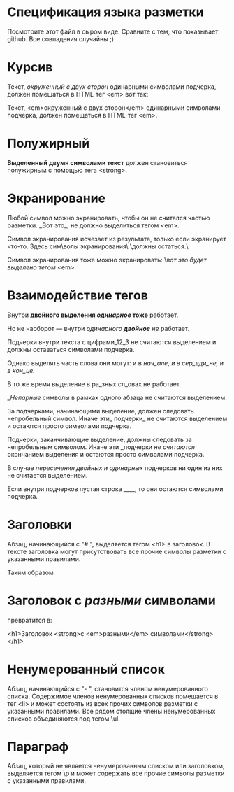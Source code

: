 # Спецификация языка разметки

Посмотрите этот файл в сыром виде. Сравните с тем, что показывает github.
Все совпадения случайны ;)



# Курсив

Текст, _окруженный с двух сторон_ одинарными символами подчерка,
должен помещаться в HTML-тег \<em> вот так:

Текст, \<em>окруженный с двух сторон\</em> одинарными символами подчерка,
должен помещаться в HTML-тег \<em>.



# Полужирный

__Выделенный двумя символами текст__ должен становиться полужирным с помощью тега \<strong>.



# Экранирование

Любой символ можно экранировать, чтобы он не считался частью разметки.
\_Вот это\_, не должно выделиться тегом \<em>.

Символ экранирования исчезает из результата, только если экранирует что-то.
Здесь сим\волы экранирования\ \должны остаться.\

Символ экранирования тоже можно экранировать: \\_вот это будет выделено тегом_ \<em>



# Взаимодействие тегов

Внутри __двойного выделения _одинарное_ тоже__ работает.

Но не наоборот — внутри _одинарного __двойное__ не_ работает.

Подчерки внутри текста c цифрами_12_3 не считаются выделением и должны оставаться символами подчерка.

Однако выделять часть слова они могут: и в _нач_але, и в сер_еди_не, и в кон_це._

В то же время выделение в ра_зных сл_овах не работает.

__Непарные_ символы в рамках одного абзаца не считаются выделением.

За подчерками, начинающими выделение, должен следовать непробельный символ. Иначе эти_ подчерки_ не считаются выделением 
и остаются просто символами подчерка.

Подчерки, заканчивающие выделение, должны следовать за непробельным символом. Иначе эти _подчерки _не считаются_ окончанием выделения 
и остаются просто символами подчерка.

В случае __пересечения _двойных__ и одинарных_ подчерков ни один из них не считается выделением.

Если внутри подчерков пустая строка ____, то они остаются символами подчерка.



# Заголовки

Абзац, начинающийся с "# ", выделяется тегом \<h1> в заголовок.
В тексте заголовка могут присутствовать все прочие символы разметки с указанными правилами.

Таким образом

# Заголовок __с _разными_ символами__

превратится в:

\<h1>Заголовок \<strong>с \<em>разными\</em> символами\</strong>\</h1>

# Ненумерованный список

Абзац, начинающийся с "- ", становится членом ненумерованного списка.
Содержимое членов ненумерованных списков помещается в тег \<li> и может 
состоять из всех прочих символов разметки с указанными правилами.
Все рядом стоящие члены ненумерованных списков объединяются под тегом \ul.

# Параграф

Абзац, который не является ненумерованным списком или заголовком, выделяется тегом \p и 
может содержать все прочие символы разметки с указанными правилами.